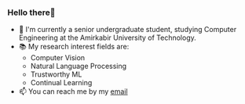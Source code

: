 ### Hello there👋

- 🏫 I'm currently a senior undergraduate student, studying Computer Engineering at the Amirkabir University of Technology. 
- 📚 My research interest fields are:
  - Computer Vision
  - Natural Language Processing
  - Trustworthy ML
  - Continual Learning 
- 📫 You can reach me by my [email](mailto:kashefirojina8@gmail.com)
